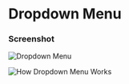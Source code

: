 # Dropdown Menu

### Screenshot

![Dropdown Menu](https://user-images.githubusercontent.com/19285811/69483354-37435e80-0e61-11ea-82ee-f90916b51f42.png)

![How Dropdown Menu Works](https://user-images.githubusercontent.com/19285811/69483378-84273500-0e61-11ea-979a-88fd16b34984.gif)
